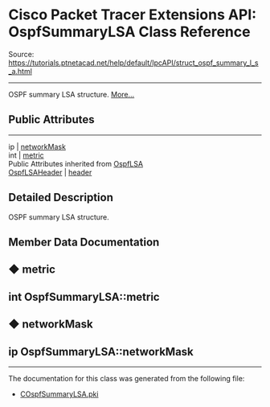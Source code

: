 # Cisco Packet Tracer Extensions API: OspfSummaryLSA Class Reference

Source: https://tutorials.ptnetacad.net/help/default/IpcAPI/struct_ospf_summary_l_s_a.html

---

OSPF summary LSA structure. [More...](struct_ospf_summary_l_s_a.html#details)

##  Public Attributes  
  
---  
ip | [networkMask](struct_ospf_summary_l_s_a.html#ac5b0f6d43815bae942bf10ef3b07cba0)  
int | [metric](struct_ospf_summary_l_s_a.html#a56150d21908b373df47216b672d5dd5e)  
Public Attributes inherited from [OspfLSA](struct_ospf_l_s_a.html)  
[OspfLSAHeader](struct_ospf_l_s_a_header.html) | [header](struct_ospf_l_s_a.html#ad9366b573d1cbfc17e6452f83eb69ed5)  
  
## Detailed Description

OSPF summary LSA structure. 

## Member Data Documentation

## ◆ metric

int OspfSummaryLSA::metric  
---  
  
## ◆ networkMask

ip OspfSummaryLSA::networkMask  
---  
  
* * *

The documentation for this class was generated from the following file:

  * [COspfSummaryLSA.pki](_c_ospf_summary_l_s_a_8pki.html)


